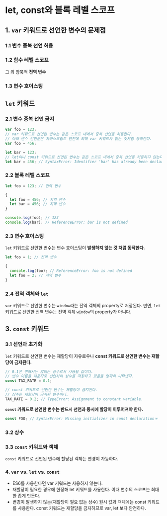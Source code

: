 # let, const와 블록 레벨 스코프

## 1. `var` 키워드로 선언한 변수의 문제점

### 1.1 변수 중복 선언 허용

### 1.2 함수 레벨 스코프

그 외 암묵적 **전역 변수**

### 1.3 변수 호이스팅



## `let` 키워드

### 2.1 변수 중복 선언 금지

```javascript
var foo = 123;
// var 키워드로 선언된 변수는 같은 스코프 내에서 중복 선언을 허용한다.
// 아래 변수 선언문은 자바스크립트 엔진에 의해 var 키워드가 없는 것처럼 동작한다.
var foo = 456;

let bar = 123;
// let이나 const 키워드로 선언된 변수는 같은 스코프 내에서 중복 선언을 허용하지 않는다.
let bar = 456; // SyntaxError: Identifier 'bar' has already been declared
```



### 2.2 블록 레벨 스코프

```javascript
let foo = 123; // 전역 변수

{
  let foo = 456; // 지역 변수
  let bar = 456; // 지역 변수
}

console.log(foo); // 123
console.log(bar); // ReferenceError: bar is not defined
```



### 2.3 변수 호이스팅

`let` 키워드로 선언한 변수는 변수 호이스팅이 **발생하지 않는 것 처럼 동작한다.**

```javascript
let foo = 1; // 전역 변수

{
  console.log(foo); // ReferenceError: foo is not defined
  let foo = 2; // 지역 변수
}
```



### 2.4 전역 객체와 `let`

`var` 키워드로 선언한 변수는 `window`라는 전역 객체의 property로 저장된다. 반면, `let` 키워드로 선언한 전역 변수는 전역 객체 `window`의 property가 아니다.



## 3. `const` 키워드

### 3.1 선언과 초기화

`let` 키워드로 선언한 변수는 재할당이 자유로우나 **const 키워드로 선언한 변수는 재할당이 금지된다.**

```javascript
// 0.1은 변해서는 않되는 상수로서 사용될 값이다.
// 변수 이름을 대문자로 선언하여 상수를 저장하고 있음을 명확히 나타낸다.
const TAX_RATE = 0.1;

// const 키워드로 선언한 변수는 재할당이 금지된다.
// 상수는 재할당이 금지된 변수이다.
TAX_RATE = 0.2; // TypeError: Assignment to constant variable.
```

**`const` 키워드로 선언한 변수는 반드시 선언과 동시에 할당이 이루어져야 한다.**

```javascript
const FOO; // SyntaxError: Missing initializer in const declarationㅜ
```



### 3.2 상수

### 3.3 `const` 키워드와 객체

`const` 키워드로 선언된 변수에 할당된 객체는 변경이 가능하다.



### 4. `var` vs. `let` vs. `const`

- ES6를 사용한다면 var 키워드는 사용하지 않는다.
- 재할당이 필요한 경우에 한정해 let 키워드를 사용한다. 이때 변수의 스코프는 최대한 좁게 만든다.
- 변경이 발생하지 않는(재할당이 필요 없는 상수) 원시 값과 객체에는 const 키워드를 사용한다. const 키워드는 재할당을 금지하므로 var, let 보다 안전하다.

